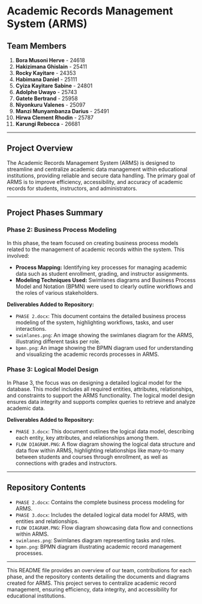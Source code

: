 # Academic Records Management System (ARMS)

## Team Members
1. **Bora Musoni Herve** - 24618
2. **Hakizimana Ghislain** - 25411
3. **Rocky Kayitare** - 24353
4. **Habimana Daniel** - 25111
5. **Cyiza Kayitare Sabine** - 24801
6. **Adolphe Uwayo** - 25743
7. **Gatete Bertrand** - 25958
8. **Niyonkuru Valenes** - 25097
9. **Manzi Munyambanza Darius** - 25491
10. **Hirwa Clement Rhodin** - 25787
11. **Karungi Rebecca** - 26681

---

## Project Overview
The Academic Records Management System (ARMS) is designed to streamline and centralize academic data management within educational institutions, providing reliable and secure data handling. The primary goal of ARMS is to improve efficiency, accessibility, and accuracy of academic records for students, instructors, and administrators.

---

## Project Phases Summary

### Phase 2: Business Process Modeling
In this phase, the team focused on creating business process models related to the management of academic records within the system. This involved:
- **Process Mapping:** Identifying key processes for managing academic data such as student enrollment, grading, and instructor assignments.
- **Modeling Techniques Used:** Swimlanes diagrams and Business Process Model and Notation (BPMN) were used to clearly outline workflows and the roles of various stakeholders.

**Deliverables Added to Repository:**
- `PHASE 2.docx`: This document contains the detailed business process modeling of the system, highlighting workflows, tasks, and user interactions.
- `swimlanes.png`: An image showing the swimlanes diagram for the ARMS, illustrating different tasks per role.
- `bpmn.png`: An image showing the BPMN diagram used for understanding and visualizing the academic records processes in ARMS.

### Phase 3: Logical Model Design
In Phase 3, the focus was on designing a detailed logical model for the database. This model includes all required entities, attributes, relationships, and constraints to support the ARMS functionality. The logical model design ensures data integrity and supports complex queries to retrieve and analyze academic data.

**Deliverables Added to Repository:**
- `PHASE 3.docx`: This document outlines the logical data model, describing each entity, key attributes, and relationships among them.
- `FLOW DIAGRAM.PNG`: A flow diagram showing the logical data structure and data flow within ARMS, highlighting relationships like many-to-many between students and courses through enrollment, as well as connections with grades and instructors.

---

## Repository Contents
- `PHASE 2.docx`: Contains the complete business process modeling for ARMS.
- `PHASE 3.docx`: Includes the detailed logical data model for ARMS, with entities and relationships.
- `FLOW DIAGRAM.PNG`: Flow diagram showcasing data flow and connections within ARMS.
- `swimlanes.png`: Swimlanes diagram representing tasks and roles.
- `bpmn.png`: BPMN diagram illustrating academic record management processes.

---

This README file provides an overview of our team, contributions for each phase, and the repository contents detailing the documents and diagrams created for ARMS. This project serves to centralize academic record management, ensuring efficiency, data integrity, and accessibility for educational institutions.
